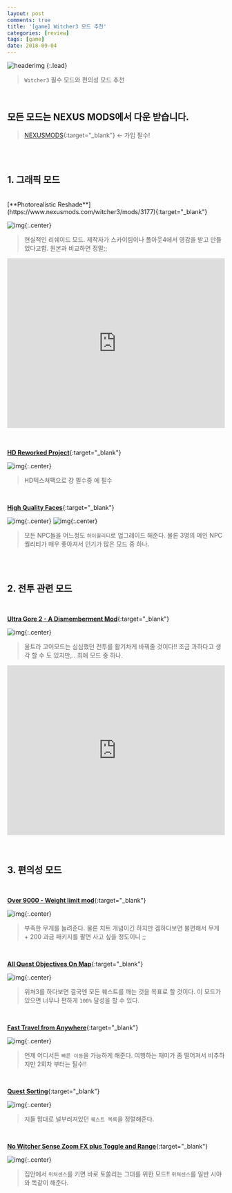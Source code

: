 ```yaml
---
layout: post
comments: true
title: '[game] Witcher3 모드 추천'
categories: [review]
tags: [game]
date: 2018-09-04
---
```

![headerimg](/assets/img/post/witcher/0.png)
{:.lead}

> `Witcher3` 필수 모드와 편의성 모드 추천

<br>

## 모든 모드는 NEXUS MODS에서 다운 받습니다.
> [NEXUSMODS](https://www.nexusmods.com/witcher3){:target="_blank"} <- 가입 필수!

<br>
<br>

## 1. 그래픽 모드

<br>
[**Photorealistic Reshade**](https://www.nexusmods.com/witcher3/mods/3177){:target="_blank"}

![img](/assets/img/post/witcher/1.png){:.center}

>현실적인 리쉐이드 모드. 제작자가 스카이림이나 폴아웃4에서 영감을 받고 만들었다고함. 원본과 비교하면 정말;;
<div class="youtube">
<iframe width="100%" height="392" src="https://www.youtube.com/embed/wPKaHui69yc?rel=0" frameborder="0" allow="autoplay; encrypted-media" allowfullscreen></iframe>
</div>

<br>
<br>

[**HD Reworked Project**](https://www.nexusmods.com/witcher3/mods/1021){:target="_blank"}

![img](/assets/img/post/witcher/2.png){:.center}

> HD텍스쳐팩으로 걍 필수중 에 필수

<br>

[**High Quality Faces**](https://www.nexusmods.com/witcher3/mods/1024){:target="_blank"}

![img](/assets/img/post/witcher/4-1.png){:.center}
![img](/assets/img/post/witcher/4-2.png){:.center}

> 모든 NPC들을 어느정도 `하이퀄리티`로 업그레이드 해준다. 물론 3명의 메인 NPC 퀄리티가 매우 좋아져서 인기가 많은 모드 중 하나.



<br>
<br>

## 2. 전투 관련 모드

<br>

[**Ultra Gore 2 - A Dismemberment Mod**](https://www.nexusmods.com/witcher3/mods/519){:target="_blank"}

![img](/assets/img/post/witcher/7.png){:.center}

> 울트라 고어모드는 심심했던 전투를 활기차게 바꿔줄 것이다!! 조금 과하다고 생각 할 수 도 있지만,.. 최애 모드 중 하나.

<div class="youtube">
<iframe width="100%" height="392" src="https://www.youtube.com/embed/kbzfJxnqGmE?rel=0" frameborder="0" allow="autoplay; encrypted-media" allowfullscreen></iframe>
</div>

<br>
<br>

## 3. 편의성 모드

<br>

[**Over 9000 - Weight limit mod**](https://www.nexusmods.com/witcher3/mods/3){:target="_blank"}

![img](/assets/img/post/witcher/3.png){:.center}

> 부족한 무게를 늘려준다. 물론 치트 개념이긴 하지만 겜하다보면 불편해서 무게 + 200 과금 패키지를 팔면 사고 싶을 정도이니 ;;


<br>

[**All Quest Objectives On Map**](https://www.nexusmods.com/witcher3/mods/943){:target="_blank"}

![img](/assets/img/post/witcher/5.png){:.center}

> 위쳐3를 하다보면 결국엔 모든 퀘스트를 깨는 것을 목표로 할 것이다. 이 모드가 있으면 너무나 편하게 `100%` 달성을 할 수 있다.


<br>

[**Fast Travel from Anywhere**](https://www.nexusmods.com/witcher3/mods/324){:target="_blank"}

![img](/assets/img/post/witcher/6.png){:.center}

> 언제 어디서든 `빠른 이동`을 가능하게 해준다. 여행하는 재미가 좀 떨어져서 비추하지만 2회차 부터는 필수!!
 

<br>

[**Quest Sorting**](https://www.nexusmods.com/witcher3/mods/1430){:target="_blank"}

![img](/assets/img/post/witcher/8.png){:.center}

> 지들 맘대로 널부러져있던 `퀘스트 목록`을 정렬해준다.


<br>

[**No Witcher Sense Zoom FX plus Toggle and Range**](https://www.nexusmods.com/witcher3/mods/351){:target="_blank"}

![img](/assets/img/post/witcher/9.png){:.center}

> 집안에서 `위쳐센스`를 키면 바로 토쏠리는 그대를 위한 모드!! `위쳐센스`를 일반 시야와 똑같이 해준다.
